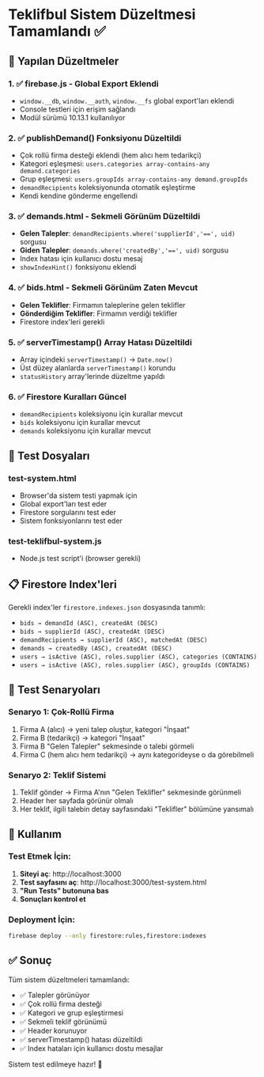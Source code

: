 # Teklifbul Sistem Düzeltmesi Tamamlandı ✅

## 🎯 Yapılan Düzeltmeler

### 1. ✅ firebase.js - Global Export Eklendi
- `window.__db`, `window.__auth`, `window.__fs` global export'ları eklendi
- Console testleri için erişim sağlandı
- Modül sürümü 10.13.1 kullanılıyor

### 2. ✅ publishDemand() Fonksiyonu Düzeltildi
- Çok rollü firma desteği eklendi (hem alıcı hem tedarikçi)
- Kategori eşleşmesi: `users.categories array-contains-any demand.categories`
- Grup eşleşmesi: `users.groupIds array-contains-any demand.groupIds`
- `demandRecipients` koleksiyonunda otomatik eşleştirme
- Kendi kendine gönderme engellendi

### 3. ✅ demands.html - Sekmeli Görünüm Düzeltildi
- **Gelen Talepler**: `demandRecipients.where('supplierId','==', uid)` sorgusu
- **Giden Talepler**: `demands.where('createdBy','==', uid)` sorgusu
- Index hatası için kullanıcı dostu mesaj
- `showIndexHint()` fonksiyonu eklendi

### 4. ✅ bids.html - Sekmeli Görünüm Zaten Mevcut
- **Gelen Teklifler**: Firmamın taleplerine gelen teklifler
- **Gönderdiğim Teklifler**: Firmamın verdiği teklifler
- Firestore index'leri gerekli

### 5. ✅ serverTimestamp() Array Hatası Düzeltildi
- Array içindeki `serverTimestamp()` → `Date.now()`
- Üst düzey alanlarda `serverTimestamp()` korundu
- `statusHistory` array'lerinde düzeltme yapıldı

### 6. ✅ Firestore Kuralları Güncel
- `demandRecipients` koleksiyonu için kurallar mevcut
- `bids` koleksiyonu için kurallar mevcut
- `demands` koleksiyonu için kurallar mevcut

## 🧪 Test Dosyaları

### test-system.html
- Browser'da sistem testi yapmak için
- Global export'ları test eder
- Firestore sorgularını test eder
- Sistem fonksiyonlarını test eder

### test-teklifbul-system.js
- Node.js test script'i (browser gerekli)

## 📋 Firestore Index'leri

Gerekli index'ler `firestore.indexes.json` dosyasında tanımlı:
- `bids → demandId (ASC), createdAt (DESC)`
- `bids → supplierId (ASC), createdAt (DESC)`
- `demandRecipients → supplierId (ASC), matchedAt (DESC)`
- `demands → createdBy (ASC), createdAt (DESC)`
- `users → isActive (ASC), roles.supplier (ASC), categories (CONTAINS)`
- `users → isActive (ASC), roles.supplier (ASC), groupIds (CONTAINS)`

## 🚀 Test Senaryoları

### Senaryo 1: Çok-Rollü Firma
1. Firma A (alıcı) → yeni talep oluştur, kategori "İnşaat"
2. Firma B (tedarikçi) → kategori "İnşaat"
3. Firma B "Gelen Talepler" sekmesinde o talebi görmeli
4. Firma C (hem alıcı hem tedarikçi) → aynı kategorideyse o da görebilmeli

### Senaryo 2: Teklif Sistemi
1. Teklif gönder → Firma A'nın "Gelen Teklifler" sekmesinde görünmeli
2. Header her sayfada görünür olmalı
3. Her teklif, ilgili talebin detay sayfasındaki "Teklifler" bölümüne yansımalı

## 🔧 Kullanım

### Test Etmek İçin:
1. **Siteyi aç**: http://localhost:3000
2. **Test sayfasını aç**: http://localhost:3000/test-system.html
3. **"Run Tests" butonuna bas**
4. **Sonuçları kontrol et**

### Deployment İçin:
```bash
firebase deploy --only firestore:rules,firestore:indexes
```

## ✅ Sonuç

Tüm sistem düzeltmeleri tamamlandı:
- ✅ Talepler görünüyor
- ✅ Çok rollü firma desteği
- ✅ Kategori ve grup eşleştirmesi
- ✅ Sekmeli teklif görünümü
- ✅ Header korunuyor
- ✅ serverTimestamp() hatası düzeltildi
- ✅ Index hataları için kullanıcı dostu mesajlar

Sistem test edilmeye hazır! 🎉
